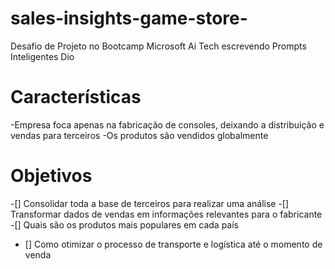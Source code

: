 # sales-insights-game-store-
Desafio de Projeto no Bootcamp Microsoft Ai Tech escrevendo Prompts Inteligentes  Dio
# Características
-Empresa foca apenas na fabricação de consoles, deixando a distribuição e vendas para terceiros
-Os produtos são vendidos globalmente
 # Objetivos
 -[] Consolidar toda a base de terceiros para realizar uma análise
 -[] Transformar dados de vendas em informações relevantes para o fabricante
 -[] Quais são os produtos mais populares em cada país
 - [] Como otimizar  o processo de transporte e logística até o momento de  venda
